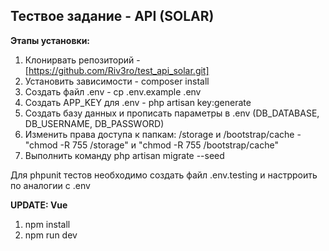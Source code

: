 
## Тествое задание - API (SOLAR)

**Этапы установки:**

 1. Клонирвать репозиторий -  [https://github.com/Riv3ro/test_api_solar.git]
 2. Установить зависимости - composer install
 3. Создать файл .env  - cp .env.example .env
 4. Создать APP_KEY для .env - php artisan key:generate
 5. Создать базу данных и прописать параметры в .env (DB_DATABASE, DB_USERNAME, DB_PASSWORD)
 6. Изменить права доступа к папкам: /storage и /bootstrap/cache - "chmod -R 755 /storage" и "chmod -R 755 /bootstrap/cache"
 7. Выполнить команду php artisan migrate --seed

 Для phpunit тестов необходимо создать файл .env.testing и настрроить по аналогии с .env


 **UPDATE: Vue**
 
 1. npm install
 2. npm run dev
 
